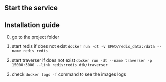 Start the service
---------------

## Installation guide

0. go to the project folder
1. start redis if does not exist `docker run -dt -v $PWD/redis_data:/data --name redis redis`
2. start traverser if does not exist `docker run -dt --name traverser -p 15000:3000 --link redis:redis dtk/traverser`

3. check `docker logs -f` command to see the images logs
